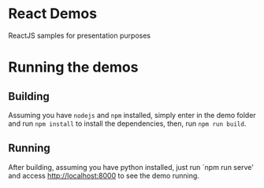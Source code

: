 # React Demos

ReactJS samples for presentation purposes

# Running the demos


## Building

Assuming you have `nodejs` and `npm` installed, simply enter in the demo folder
and run `npm install` to install the dependencies, then, run `npm run build`.

## Running

After building, assuming you have python installed, just run `npm run serve'
and access [http://localhost:8000](http://localhost:8000) to see the demo
running.
